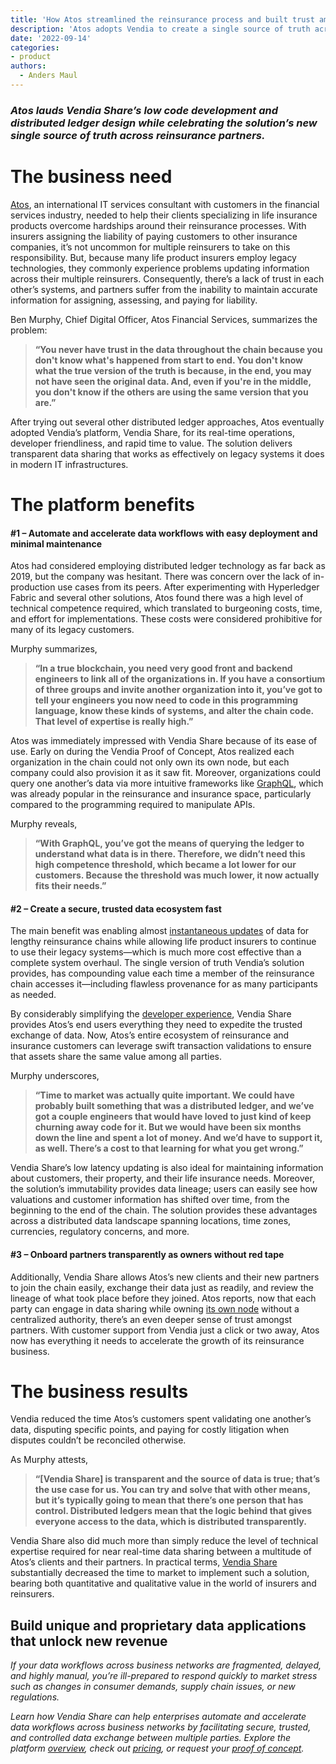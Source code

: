 ```yaml
---
title: 'How Atos streamlined the reinsurance process and built trust among financial services partners'
description: 'Atos adopts Vendia to create a single source of truth across reinsurance partners and lauds low code development and distributed ledger design.'
date: '2022-09-14'
categories:
- product
authors:
  - Anders Maul
---
```

### _Atos lauds Vendia Share’s low code development and distributed ledger design while celebrating the solution’s new single source of truth across reinsurance partners._

# The business need

[Atos](https://atos.net/en/), an international IT services consultant with customers in the financial services industry, needed to help their clients specializing in life insurance products overcome hardships around their reinsurance processes. With insurers assigning the liability of paying customers to other insurance companies, it’s not uncommon for multiple reinsurers to take on this responsibility. But, because many life product insurers employ legacy technologies, they commonly experience problems updating information across their multiple reinsurers. Consequently, there’s a lack of trust in each other’s systems, and partners suffer from the inability to maintain accurate information for assigning, assessing, and paying for liability. 

Ben Murphy, Chief Digital Officer, Atos Financial Services, summarizes the problem:

>**“You never have trust in the data throughout the chain because you don't know what's happened from start to end. You don't know what the true version of the truth is because, in the end, you may not have seen the original data. And, even if you're in the middle, you don't know if the others are using the same version that you are.”**

After trying out several other distributed ledger approaches, Atos eventually adopted Vendia’s platform, Vendia Share, for its real-time operations, developer friendliness, and rapid time to value. The solution delivers transparent data sharing that works as effectively on legacy systems it does in modern IT infrastructures. 

# The platform benefits

#### #1 – Automate and accelerate data workflows with easy deployment and minimal maintenance 

Atos had considered employing distributed ledger technology as far back as 2019, but the company was hesitant. There was concern over the lack of in-production use cases from its peers. After experimenting with Hyperledger Fabric and several other solutions, Atos found there was a high level of technical competence required, which translated to burgeoning costs, time, and effort for implementations. These costs were considered prohibitive for many of its legacy customers.

Murphy summarizes,

>**“In a true blockchain, you need very good front and backend engineers to link all of the organizations in. If you have a consortium of three groups and invite another organization into it, you’ve got to tell your engineers you now need to code in this programming language, know these kinds of systems, and alter the chain code. That level of expertise is really high.”** 

Atos was immediately impressed with Vendia Share because of its ease of use. Early on during the Vendia Proof of Concept, Atos realized each organization in the chain could not only own its own node, but each company could also provision it as it saw fit. Moreover, organizations could query one another’s data via more intuitive frameworks like [GraphQL](https://www.vendia.com/blog/graphql-and-blockchain), which was already popular in the reinsurance and insurance space, particularly compared to the programming required to manipulate APIs.

Murphy reveals,

>**“With GraphQL, you’ve got the means of querying the ledger to understand what data is in there. Therefore, we didn’t need this high competence threshold, which became a lot lower for our customers. Because the threshold was much lower, it now actually fits their needs.”**

#### #2 – Create a secure, trusted data ecosystem fast

The main benefit was enabling almost [instantaneous updates](https://www.vendia.com/blog/b2b-data-sharing) of data for lengthy reinsurance chains while allowing life product insurers to continue to use their legacy systems—which is much more cost effective than a complete system overhaul. The single version of truth Vendia’s solution provides, has compounding value each time a member of the reinsurance chain accesses it—including flawless provenance for as many participants as needed. 

By considerably simplifying the [developer experience](https://www.vendia.com/developers), Vendia Share provides Atos’s end users everything they need to expedite the trusted exchange of data. Now, Atos’s entire ecosystem of reinsurance and insurance customers can leverage swift transaction validations to ensure that assets share the same value among all parties.

Murphy underscores,

>**“Time to market was actually quite important. We could have probably built something that was a distributed ledger, and we’ve got a couple engineers that would have loved to just kind of keep churning away code for it. But we would have been six months down the line and spent a lot of money. And we’d have to support it, as well. There’s a cost to that learning for what you get wrong.”**

Vendia Share’s low latency updating is also ideal for maintaining information about customers, their property, and their life insurance needs. Moreover, the solution’s immutability provides data lineage; users can easily see how valuations and customer information has shifted over time, from the beginning to the end of the chain. The solution provides these advantages across a distributed data landscape spanning locations, time zones, currencies, regulatory concerns, and more. 


#### #3 – Onboard partners transparently as owners without red tape

Additionally, Vendia Share allows Atos’s new clients and their new partners to join the chain easily, exchange their data just as readily, and review the lineage of what took place before they joined. Atos reports, now that each party can engage in data sharing while owning [its own node](https://www.vendia.com/blog/multi-party-data-sharing-with-control) without a centralized authority, there’s an even deeper sense of trust amongst partners. With customer support from Vendia just a click or two away, Atos now has everything it needs to accelerate the growth of its reinsurance business.


# The business results

Vendia reduced the time Atos’s customers spent validating one another’s data, disputing specific points, and paying for costly litigation when disputes couldn’t be reconciled otherwise.

As Murphy attests,

>**“[Vendia Share] is transparent and the source of data is true; that’s the use case for us. You can try and solve that with other means, but it’s typically going to mean that there’s one person that has control. Distributed ledgers mean that the logic behind that gives everyone access to the data, which is distributed transparently.**

Vendia Share also did much more than simply reduce the level of technical expertise required for near real-time data sharing between a multitude of Atos’s clients and their partners. In practical terms, [Vendia Share](https://www.vendia.com/product) substantially decreased the time to market to implement such a solution, bearing both quantitative and qualitative value in the world of insurers and reinsurers.


## Build unique and proprietary data applications that unlock new revenue

_If your data workflows across business networks are fragmented, delayed, and highly manual, you’re ill-prepared to respond quickly to market stress such as changes in consumer demands, supply chain issues, or new regulations._ 

_Learn how Vendia Share can help enterprises automate and accelerate data workflows across business networks by facilitating secure, trusted, and controlled data exchange between multiple parties. Explore the platform [overview](https://www.vendia.com/product), check out [pricing](https://www.vendia.com/pricing), or request your [proof of concept](https://www.vendia.com/poc)._
